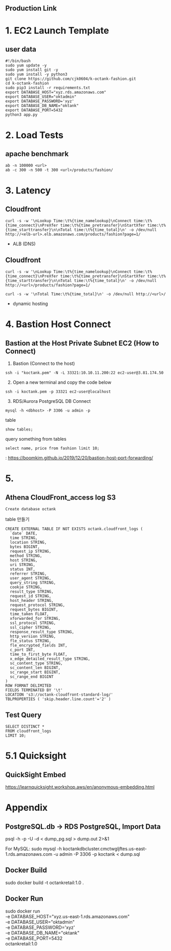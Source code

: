 ## Production Link


# 1. EC2 Launch Template
## user data
```
#!/bin/bash 
sudo yum update -y
sudo yum install git -y
sudo yum install -y python3
git clone https://github.com/cjk0604/k-octank-fashion.git
cd k-octank-fashion
sudo pip3 install -r requirements.txt
export DATABASE_HOST="xyz.rds.amazonaws.com"
export DATABASE_USER="oktadmin"
export DATABASE_PASSWORD='xyz'
export DATABASE_DB_NAME="oktank"
export DATABASE_PORT=5432
python3 app.py
```

# 2. Load Tests
## apache benchmark
```
ab -n 100000 <url>
ab -c 300 -n 500 -t 300 <url>/products/fashion/
```

# 3. Latency
## Cloudfront
```
curl -s -w '\nLookup Time:\t%{time_namelookup}\nConnect time:\t%{time_connect}\nPreXfer time:\t%{time_pretransfer}\nStartXfer time:\t%{time_starttransfer}\n\nTotal time:\t%{time_total}\n' -o /dev/null http://<elb-url>.elb.amazonaws.com/products/fashion?page=1/
```
- ALB (DNS)

## Cloudfront
```
curl -s -w '\nLookup Time:\t%{time_namelookup}\nConnect time:\t%{time_connect}\nPreXfer time:\t%{time_pretransfer}\nStartXfer time:\t%{time_starttransfer}\n\nTotal time:\t%{time_total}\n' -o /dev/null http://<url>/products/fashion?page=1/

curl -s -w '\nTotal Time:\t%{time_total}\n' -o /dev/null http://<url>/ 

```
- dynamic hosting

# 4. Bastion Host Connect
## Bastion at the Host Private Subnet EC2 (How to Connect)
1. Bastion (Connect to the host)
```
ssh -i "koctank.pem" -N -L 33321:10.10.11.200:22 ec2-user@3.81.174.50 
```

2. Open a new terminal and copy the code below
```
ssh -i koctank.pem -p 33321 ec2-user@localhost 
```

3. RDS/Aurora PostgreSQL DB Connect
```
mysql -h <dbhost> -P 3306 -u admin -p
```

table
```
show tables;
```

query something from tables
```
select name, price from fashion limit 10;
```

: https://boomkim.github.io/2019/12/20/bastion-host-port-forwarding/

# 5. 
## Athena CloudFront_access log S3
```
Create database octank
```

table 만들기
```
CREATE EXTERNAL TABLE IF NOT EXISTS octank.cloudfront_logs (
  `date` DATE,
  time STRING,
  location STRING,
  bytes BIGINT,
  request_ip STRING,
  method STRING,
  host STRING,
  uri STRING,
  status INT,
  referrer STRING,
  user_agent STRING,
  query_string STRING,
  cookie STRING,
  result_type STRING,
  request_id STRING,
  host_header STRING,
  request_protocol STRING,
  request_bytes BIGINT,
  time_taken FLOAT,
  xforwarded_for STRING,
  ssl_protocol STRING,
  ssl_cipher STRING,
  response_result_type STRING,
  http_version STRING,
  fle_status STRING,
  fle_encrypted_fields INT,
  c_port INT,
  time_to_first_byte FLOAT,
  x_edge_detailed_result_type STRING,
  sc_content_type STRING,
  sc_content_len BIGINT,
  sc_range_start BIGINT,
  sc_range_end BIGINT
)
ROW FORMAT DELIMITED 
FIELDS TERMINATED BY '\t'
LOCATION 's3://octank-cloudfront-standard-log/'
TBLPROPERTIES ( 'skip.header.line.count'='2' )
```

## Test Query
```
SELECT DISTINCT * 
FROM cloudfront_logs 
LIMIT 10;
```

# 5.1 Quicksight 
## 
## QuickSight Embed
https://learnquicksight.workshop.aws/en/anonymous-embedding.html

# Appendix
## PostgreSQL.db -> RDS PostgreSQL, Import Data
psql -h <host> -p <port> -U <user> -d <dbname> < dump_pg.sql > dump.out 2>&1

For MySQL:
  sudo mysql -h koctankdbcluster.cmctwgljftes.us-east-1.rds.amazonaws.com -u admin -P 3306 -p koctank < dump.sql

## Docker Build
sudo docker build -t octankretail:1.0 .
## Docker Run
sudo docker run \
	-e DATABASE_HOST="xyz.us-east-1.rds.amazonaws.com" \
	-e DATABASE_USER="oktadmin" \
	-e DATABASE_PASSWORD='xyz' \
	-e DATABASE_DB_NAME="oktank" \
	-e DATABASE_PORT=5432 \
	octankretail:1.0

